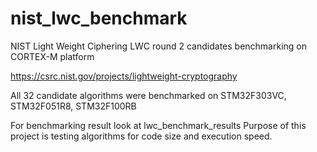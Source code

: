 # nist_lwc_benchmark
NIST Light Weight Ciphering LWC round 2 candidates benchmarking on CORTEX-M platform

https://csrc.nist.gov/projects/lightweight-cryptography

All 32 candidate algorithms were benchmarked on STM32F303VC, STM32F051R8, STM32F100RB

For benchmarking result look at lwc_benchmark_results
Purpose of this project is testing algorithms for code size and execution speed.

